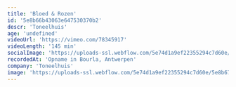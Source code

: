 ```yaml
---
title: 'Bloed & Rozen'
id: '5e8b66b43063e647530370b2'
descr: 'Toneelhuis'
age: 'undefined'
videoUrl: 'https://vimeo.com/78345917'
videoLength: '145 min'
socialImage: 'https://uploads-ssl.webflow.com/5e74d1a9ef22355294c7d60e/5e8b6752b48f2354096c34de_bloed%20en%20rozen.jpg'
recordedAt: 'Opname in Bourla, Antwerpen'
company: 'Toneelhuis'
image: 'https://uploads-ssl.webflow.com/5e74d1a9ef22355294c7d60e/5e8b6752b48f2354096c34de_bloed%20en%20rozen.jpg'
---
```

